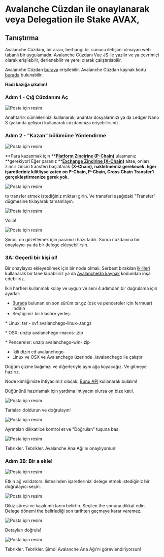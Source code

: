 # Avalanche Cüzdan ile onaylanarak veya Delegation ile Stake AVAX,

## **Tanıştırma**<a id="001f"></a>

Avalanche Cüzdanı, bir aracı, herhangi bir sunucu iletişimi olmayan web tabanlı bir uygulamadır. Avalanche Cüzdanı Vue JS ile yazılır ve ya çevrimiçi olarak erişilebilir, derlenebilir ve yerel olarak çalıştırılabilir.

Avalanche Cüzdan [buraya](https://wallet.avax.network/) erişilebilir.   Avalanche Cüzdan kaynak kodu [burada](https://github.com/ava-labs/avalanche-wallet) bulunabilir.

**Hadi kazığa çıkalım!**

### **Adım 1 - Çığ Cüzdanını Aç**<a id="552d"></a>

![Posta için resim](https://miro.medium.com/max/1552/0*tpBIOjLdppuNKMjA)

Anahtarlık cümlelerinizi kullanarak, anahtar dosyalarınızı ya da Ledger Nano S \(yakında geliyor\) kullanarak cüzdanınıza erişebilirsiniz.

### **Adım 2 - "Kazan" bölümüne Yönlendirme**<a id="dc5a"></a>

![Posta için resim](https://miro.medium.com/max/1504/0*XTh3nZzBI1bkLbwO)

**Para kazanmak için **[**Platform Zincirine \(P-Chain\)**](../../../learn/platform-overview/#platform-chain-p-chain) ulaşmanız **gerekiyor! Eğer paranız **[**Exchange Zincirine \(X-Chain\)**](../../../learn/platform-overview/#exchange-chain-x-chain) aitse, onları zincir zinciri transferi başlatarak **\(X-Chain\), nakletmemiz gerekecek. Eğer işaretleriniz kilitliyse zaten on P-Chain, P-Chain, Cross Chain Transfer'i gerçekleştirmenize gerek yok.**

![Posta için resim](https://miro.medium.com/max/1522/0*xKAf0nXSzqIdmBDg)

to transfer etmek istediğiniz miktarı girin. Ve transferi aşağıdaki "Transfer" düğmesine tıklayarak tamamlayın.

![Posta için resim](https://miro.medium.com/max/1488/0*aremeYNYtKP5nGPx)

Voila!

![Posta için resim](https://miro.medium.com/max/1512/0*XP8f8CISy-LJ_Lc3)

Şimdi, on gözetlemek için paramızı hazırladık. Sonra cüzdanına bir onaylayıcı ya da bir delege ekleyebilirsin.

### **3A: Geçerli bir kişi ol!**<a id="60f0"></a>

Bir onaylayıcı ekleyebilmek için bir node olmalı. Serbest bırakılan [ikilileri](https://github.com/ava-labs/avalanchego/releases/) kullanarak bir tane kurabiliriz ya da [AvalancheGo kaynak](https://github.com/ava-labs/avalanchego) kodundan inşa edebiliriz.

İkili harfleri kullanmak kolay ve uygun ve seni 4 adımdan bir doğrulama için ayarlar:

* [Burada](https://github.com/ava-labs/avalanchego/releases) bulunan en son sürüm tar.gz \(osx ve pencereler için fermuar\) indirin
* Seçtiğimiz bir klasöre yerleş:

\* Linux: tar - xvf avalanchego-linux-<VERSION>.tar.gz

\* OSX: unzip avalanchego-macos-<VERSION>.zip

\* Pencereler: unzip avalanchego-win-<VERSION>.zip

* İkili dizin cd avalanchego-<VERSION>
* Linux ve OSX ve Avalanchego üzerinde ./avalanchego ile çalıştır

Düğüm çizme bağımızı ve diğerleriyle aynı ağa koyacağız. Ve gitmeye hazırız.

Node kimliğimize ihtiyacımız olacak. [Bunu API](../../avalanchego-apis/info-api.md) kullanarak bulalım!

Düğününü hazırlamak için yardıma ihtiyacın olursa [on](https://chat.avax.network/) bize katıl.

![Posta için resim](https://miro.medium.com/max/1600/0*6hZSaT651Dd7R4bL)

Tarlaları doldurun ve doğrulayın!

![Posta için resim](https://miro.medium.com/max/1600/0*cy61ZMDY5veMvCZj)

Ayrıntıları dikkatlice kontrol et ve "Doğrulan" tuşuna bas.

![Posta için resim](https://miro.medium.com/max/1600/0*f3GlN03He6TFkOV7)

Tebrikler. Tebrikler. Avalanche Ana Ağı'nı onaylıyorsun!

### **Adım 3B: Bir a ekle!**<a id="59bd"></a>

![Posta için resim](https://miro.medium.com/max/1600/0*f-wXi2SiSm4eBmHt)

Etkin ağ validators. listesinden işaretlerinizi delege etmek istediğiniz bir doğrulayıcı seçin.

![Posta için resim](https://miro.medium.com/max/1600/0*uNnT2PtjCslRKFbF)

Dikiz süresi ve kazık miktarını belirtin. Seçilen the sonuna dikkat edin. Delege dönemi the belirlediği son tarihten geçmeye karar veremez.

![Posta için resim](https://miro.medium.com/max/1600/0*M_6_7L9jtYuPTp-A)

Detayları doğrula!

![Posta için resim](https://miro.medium.com/max/1600/0*Silj8-uZTm5g9xSi)

Tebrikler. Tebrikler. Şimdi Avalanche Ana Ağı'nı görevlendiriyorsun!

